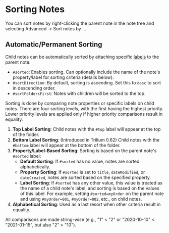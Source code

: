 # Sorting Notes

You can sort notes by right-clicking the parent note in the note tree and selecting Advanced -> Sort notes by ...

## Automatic/Permanent Sorting

Child notes can be automatically sorted by attaching specific [labels](attributes.md) to the parent note:

- `#sorted`: Enables sorting. Can optionally include the name of the note's property/label for sorting criteria (details below).
- `#sortDirection`: By default, sorting is ascending. Set this to `desc` to sort in descending order.
- `#sortFoldersFirst`: Notes with children will be sorted to the top.

Sorting is done by comparing note properties or specific labels on child notes. There are four sorting levels, with the first having the highest priority. Lower priority levels are applied only if higher priority comparisons result in equality.

1. **Top Label Sorting**: Child notes with the `#top` label will appear at the top of the folder.
2. **Bottom Label Sorting**: (Introduced in Trilium 0.62) Child notes with the `#bottom` label will appear at the bottom of the folder.
3. **Property/Label-Based Sorting**: Sorting is based on the parent note's `#sorted` label:
   - **Default Sorting**: If `#sorted` has no value, notes are sorted alphabetically.
   - **Property Sorting**: If `#sorted` is set to `title`, `dateModified`, or `dateCreated`, notes are sorted based on the specified property.
   - **Label Sorting**: If `#sorted` has any other value, this value is treated as the name of a child note's label, and sorting is based on the values of this label. For example, setting `#sorted=myOrder` on the parent note and using `#myOrder=001`, `#myOrder=002`, etc., on child notes.
4. **Alphabetical Sorting**: Used as a last resort when other criteria result in equality.

All comparisons are made string-wise (e.g., "1" < "2" or "2020-10-10" < "2021-01-15", but also "2" > "10").